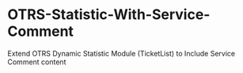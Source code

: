 # OTRS-Statistic-With-Service-Comment
Extend OTRS Dynamic Statistic Module (TicketList) to Include Service Comment content
